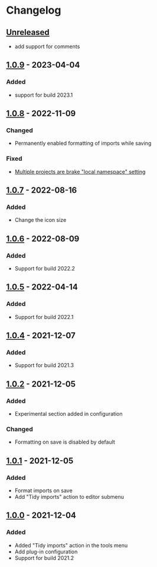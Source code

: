 # Changelog

## [Unreleased]
- add support for comments

## [1.0.9] - 2023-04-04

### Added
- support for build 2023.1

## [1.0.8] - 2022-11-09

### Changed
- Permanently enabled formatting of imports while saving

### Fixed
- [Multiple projects are brake "local namespace" setting](https://github.com/wendrowycz/go-imports-tidy/issues/4)

## [1.0.7] - 2022-08-16

### Added
- Change the icon size

## [1.0.6] - 2022-08-09

### Added
- Support for build 2022.2

## [1.0.5] - 2022-04-14

### Added
- Support for build 2022.1

## [1.0.4] - 2021-12-07

### Added
- Support for build 2021.3

## [1.0.2] - 2021-12-05

### Added
- Experimental section added in configuration

### Changed
- Formatting on save is disabled by default

## [1.0.1] - 2021-12-05

### Added
- Format imports on save
- Add "Tidy imports" action to editor submenu

## [1.0.0] - 2021-12-04

### Added
- Added "Tidy imports" action in the tools menu
- Add plug-in configuration
- Support for build 2021.2

[Unreleased]: https://github.com/wendrowycz/go-imports-tidy/compare/v1.0.9...HEAD
[1.0.9]: https://github.com/wendrowycz/go-imports-tidy/compare/v1.0.8...v1.0.9
[1.0.8]: https://github.com/wendrowycz/go-imports-tidy/compare/v1.0.7...v1.0.8
[1.0.7]: https://github.com/wendrowycz/go-imports-tidy/compare/v1.0.6...v1.0.7
[1.0.6]: https://github.com/wendrowycz/go-imports-tidy/compare/v1.0.5...v1.0.6
[1.0.5]: https://github.com/wendrowycz/go-imports-tidy/compare/v1.0.4...v1.0.5
[1.0.4]: https://github.com/wendrowycz/go-imports-tidy/compare/v1.0.2...v1.0.4
[1.0.2]: https://github.com/wendrowycz/go-imports-tidy/compare/v1.0.1...v1.0.2
[1.0.1]: https://github.com/wendrowycz/go-imports-tidy/compare/v1.0.0...v1.0.1
[1.0.0]: https://github.com/wendrowycz/go-imports-tidy/commits/v1.0.0
[//]: #
